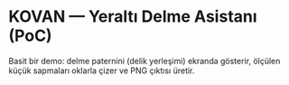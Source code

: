 # KOVAN — Yeraltı Delme Asistanı (PoC)
Basit bir demo: delme paternini (delik yerleşimi) ekranda gösterir, ölçülen küçük sapmaları oklarla çizer ve PNG çıktısı üretir.
